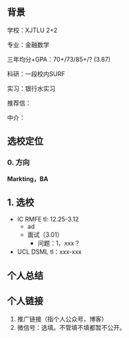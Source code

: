 ## 背景

学校：XJTLU 2+2

专业：金融数学

三年均分+GPA：70+/73/85+/?	(3.87)

科研：一段校内SURF

实习：银行水实习

推荐信：

中介：

## 选校定位

### 0. 方向

**Markting，BA**

## 1. 选校

- IC RMFE     tl: 12.25-3.12
  - ad
  - 面试（3.01）
    - 问题：1，xxx？
- UCL DSML    tl：xxx-xxx

## 个人总结



## 个人链接

1. 推广链接（指个人公众号，博客）
2. 微信号：选填。不管填不填都暂不公开。